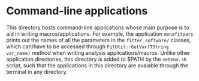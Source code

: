 Command-line applications
==========================

This directory hosts command-line applications whose main purpose is to aid in writing macros/applications. For example, the application `monafitpars` prints out the names of all the parameters in the `fitter_software/` classes, which can/have to be accessed through `FitUtil::GetVar(TString var_name)` method when writing analysis applications/macros. Unlike other application directories, this directory is added to $PATH by the `setenv.sh` script, such that the applications in this directory are avaiable through the terminal in any directory.